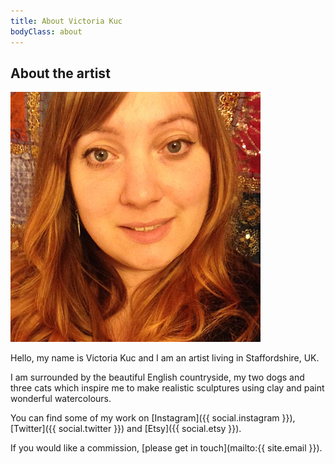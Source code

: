 ```yaml
---
title: About Victoria Kuc
bodyClass: about
---
```

## About the artist

<img src="/img/victoria-kuc.jpg" alt="" class="avatar" />

Hello, my name is Victoria Kuc and I am an artist living in Staffordshire, UK.

I am surrounded by the beautiful English countryside, my two dogs and three cats which inspire me to make realistic sculptures using clay and paint wonderful watercolours.

You can find some of my work on [Instagram]({{ social.instagram }}), [Twitter]({{ social.twitter }}) and [Etsy]({{ social.etsy }}).

If you would like a commission, [please get in touch](mailto:{{ site.email }}).
